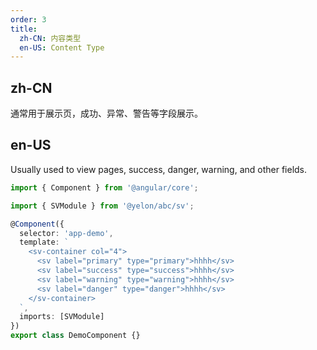 ```yaml
---
order: 3
title:
  zh-CN: 内容类型
  en-US: Content Type
---
```


## zh-CN

通常用于展示页，成功、异常、警告等字段展示。

## en-US

Usually used to view pages, success, danger, warning, and other fields.

```ts
import { Component } from '@angular/core';

import { SVModule } from '@yelon/abc/sv';

@Component({
  selector: 'app-demo',
  template: `
    <sv-container col="4">
      <sv label="primary" type="primary">hhhh</sv>
      <sv label="success" type="success">hhhh</sv>
      <sv label="warning" type="warning">hhhh</sv>
      <sv label="danger" type="danger">hhhh</sv>
    </sv-container>
  `,
  imports: [SVModule]
})
export class DemoComponent {}
```

